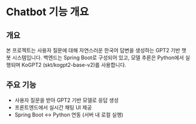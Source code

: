 # Chatbot 기능 개요

## 개요
본 프로젝트는 사용자 질문에 대해 자연스러운 한국어 답변을 생성하는 GPT2 기반 챗봇 시스템입니다.
백엔드는 Spring Boot로 구성되어 있고, 모델 추론은 Python에서 실행되며 KoGPT2 (skt/kogpt2-base-v2)를 사용합니다.

## 주요 기능
- 사용자 질문을 받아 GPT2 기반 모델로 응답 생성
- 프론트엔드에서 실시간 채팅 UI 제공
- Spring Boot ↔ Python 연동 (서버 내 로컬 실행)
  
